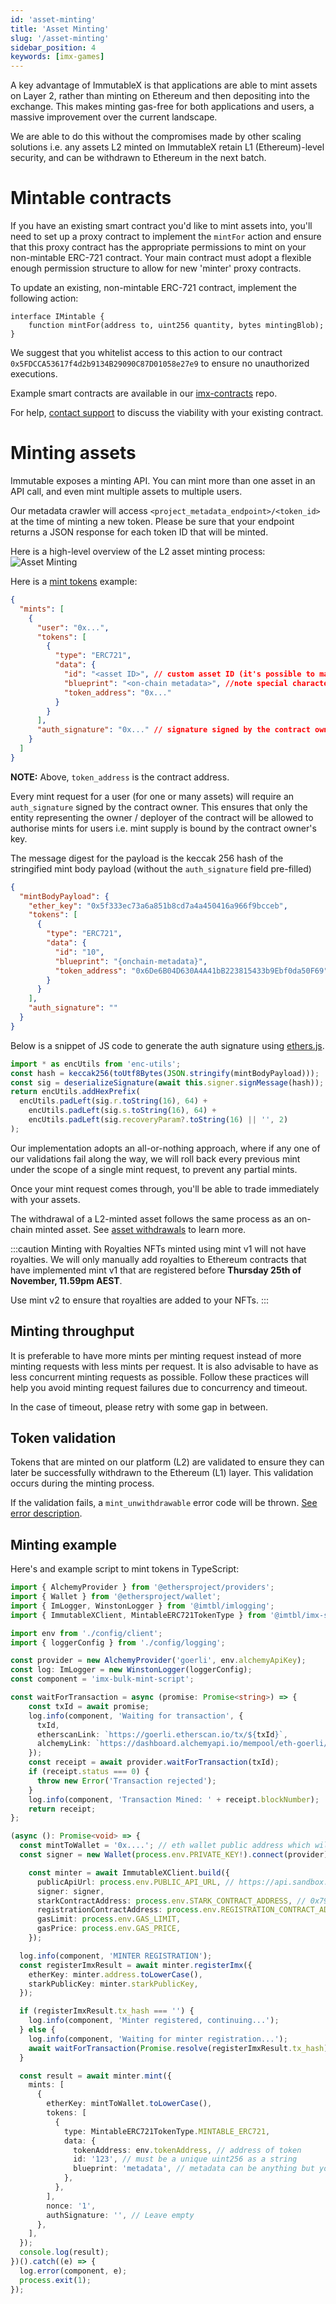 ```yaml
---
id: 'asset-minting'
title: 'Asset Minting'
slug: '/asset-minting'
sidebar_position: 4
keywords: [imx-games]
---
```


A key advantage of ImmutableX is that applications are able to mint assets on Layer 2, rather than minting on Ethereum and then depositing into the exchange. This makes minting gas-free for both applications and users, a massive improvement over the current landscape.

We are able to do this without the compromises made by other scaling solutions i.e. any assets L2 minted on ImmutableX retain L1 (Ethereum)-level security, and can be withdrawn to Ethereum in the next batch.

# Mintable contracts

If you have an existing smart contract you'd like to mint assets into, you'll need to set up a proxy contract to implement the `mintFor` action and ensure that this proxy contract has the appropriate permissions to mint on your non-mintable ERC-721 contract. Your main contract must adopt a flexible enough permission structure to allow for new 'minter' proxy contracts.

To update an existing, non-mintable ERC-721 contract, implement the following action:

```solidity
interface IMintable {
    function mintFor(address to, uint256 quantity, bytes mintingBlob);
}
```

We suggest that you whitelist access to this action to our contract `0x5FDCCA53617f4d2b9134B29090C87D01058e27e9` to ensure no unauthorized executions.

Example smart contracts are available in our [imx-contracts](https://github.com/immutable/imx-contracts) repo.

For help, [contact support](https://support.immutable.com) to discuss the viability with your existing contract.

# Minting assets

Immutable exposes a minting API. You can mint more than one asset in an API call, and even mint multiple assets to multiple users.

Our metadata crawler will access `<project_metadata_endpoint>/<token_id>` at the time of minting a new token. Please be sure that your endpoint returns a JSON response for each token ID that will be minted.

Here is a high-level overview of the L2 asset minting process:
![Asset Minting](/img/AssetMinting.png)

Here is a [mint tokens](/reference#/operations/mintTokens) example:

```json
{
  "mints": [
    {
      "user": "0x...",
      "tokens": [
        {
          "type": "ERC721",
          "data": {
            "id": "<asset ID>", // custom asset ID (it's possible to make this the ERC-721 token ID depending on the mintable contract implementation)
            "blueprint": "<on-chain metadata>", //note special characters like '<' or '>' cannot be part of the blueprint
            "token_address": "0x..."
          }
        }
      ],
      "auth_signature": "0x..." // signature signed by the contract owner
    }
  ]
}
```

**NOTE:** Above, `token_address` is the contract address.

Every mint request for a user (for one or many assets) will require an `auth_signature` signed by the contract owner. This ensures that only the entity representing the owner / deployer of the contract will be allowed to authorise mints for users i.e. mint supply is bound by the contract owner's key.

The message digest for the payload is the keccak 256 hash of the stringified mint body payload (without the `auth_signature` field pre-filled)

```json
{
  "mintBodyPayload": {
    "ether_key": "0x5f333ec73a6a851b8cd7a4a450416a966f9bcceb",
    "tokens": [
      {
        "type": "ERC721",
        "data": {
          "id": "10",
          "blueprint": "{onchain-metadata}",
          "token_address": "0x6De6B04D630A4A41bB223815433b9Ebf0da50F69"
        }
      }
    ],
    "auth_signature": ""
  }
}
```

Below is a snippet of JS code to generate the auth signature using [ethers.js](https://docs.ethers.io/v5/).

```typescript
import * as encUtils from 'enc-utils';
const hash = keccak256(toUtf8Bytes(JSON.stringify(mintBodyPayload)));
const sig = deserializeSignature(await this.signer.signMessage(hash));
return encUtils.addHexPrefix(
  encUtils.padLeft(sig.r.toString(16), 64) +
    encUtils.padLeft(sig.s.toString(16), 64) +
    encUtils.padLeft(sig.recoveryParam?.toString(16) || '', 2)
);
```

Our implementation adopts an all-or-nothing approach, where if any one of our validations fail along the way, we will roll back every previous mint under the scope of a single mint request, to prevent any partial mints.

Once your mint request comes through, you'll be able to trade immediately with your assets.

The withdrawal of a L2-minted asset follows the same process as an on-chain minted asset. See [asset withdrawals](./asset-withdrawals.md) to learn more.

:::caution Minting with Royalties
NFTs minted using mint v1 will not have royalties. We will only manually add royalties to Ethereum contracts that have implemented mint v1 that are registered before **Thursday 25th of November, 11.59pm AEST**.

Use mint v2 to ensure that royalties are added to your NFTs.
:::

## Minting throughput

It is preferable to have more mints per minting request instead of more minting requests with less mints per request. It is also advisable to have as less concurrent minting requests as possible. Follow these practices will help you avoid minting request failures due to concurrency and timeout.

In the case of timeout, please retry with some gap in between.

## Token validation

Tokens that are minted on our platform (L2) are validated to ensure they can later be successfully withdrawn to the Ethereum (L1) layer. This validation occurs during the minting process.

If the validation fails, a `mint_unwithdrawable` error code will be thrown. [See error description](../../troubleshooting/error-codes.md#mint_unwithdrawable).

## Minting example

Here's and example script to mint tokens in TypeScript:

```typescript
import { AlchemyProvider } from '@ethersproject/providers';
import { Wallet } from '@ethersproject/wallet';
import { ImLogger, WinstonLogger } from '@imtbl/imlogging';
import { ImmutableXClient, MintableERC721TokenType } from '@imtbl/imx-sdk';

import env from './config/client';
import { loggerConfig } from './config/logging';

const provider = new AlchemyProvider('goerli', env.alchemyApiKey);
const log: ImLogger = new WinstonLogger(loggerConfig);
const component = 'imx-bulk-mint-script';

const waitForTransaction = async (promise: Promise<string>) => {
    const txId = await promise;
    log.info(component, 'Waiting for transaction', {
      txId,
      etherscanLink: `https://goerli.etherscan.io/tx/${txId}`,
      alchemyLink: `https://dashboard.alchemyapi.io/mempool/eth-goerli/tx/${txId}`,
    });
    const receipt = await provider.waitForTransaction(txId);
    if (receipt.status === 0) {
      throw new Error('Transaction rejected');
    }
    log.info(component, 'Transaction Mined: ' + receipt.blockNumber);
    return receipt;
};

(async (): Promise<void> => {
  const mintToWallet = '0x....'; // eth wallet public address which will receive the token
  const signer = new Wallet(process.env.PRIVATE_KEY!).connect(provider);

    const minter = await ImmutableXClient.build({
      publicApiUrl: process.env.PUBLIC_API_URL, // https://api.sandbox.x.immutable.com/v1 for goerli, https://api.x.immutable.com/v1 for mainnet
      signer: signer,
      starkContractAddress: process.env.STARK_CONTRACT_ADDRESS, // 0x7917eDb51ecD6CdB3F9854c3cc593F33de10c623 for goerli, 0x5FDCCA53617f4d2b9134B29090C87D01058e27e9 for mainnet
      registrationContractAddress: process.env.REGISTRATION_CONTRACT_ADDRESS, // 0x1C97Ada273C9A52253f463042f29117090Cd7D83 for goerli, 0x72a06bf2a1CE5e39cBA06c0CAb824960B587d64c for mainnet
      gasLimit: process.env.GAS_LIMIT,
      gasPrice: process.env.GAS_PRICE,
    });

  log.info(component, 'MINTER REGISTRATION');
  const registerImxResult = await minter.registerImx({
    etherKey: minter.address.toLowerCase(),
    starkPublicKey: minter.starkPublicKey,
  });

  if (registerImxResult.tx_hash === '') {
    log.info(component, 'Minter registered, continuing...');
  } else {
    log.info(component, 'Waiting for minter registration...');
    await waitForTransaction(Promise.resolve(registerImxResult.tx_hash));
  }

  const result = await minter.mint({
    mints: [
      {
        etherKey: mintToWallet.toLowerCase(),
        tokens: [
          {
            type: MintableERC721TokenType.MINTABLE_ERC721,
            data: {
              tokenAddress: env.tokenAddress, // address of token
              id: '123', // must be a unique uint256 as a string
              blueprint: 'metadata', // metadata can be anything but your L1 contract must parse it on withdrawal from the blueprint format '{tokenId}:{metadata}'
            },
          },
        ],
        nonce: '1',
        authSignature: '', // Leave empty
      },
    ],
  });
  console.log(result);
})().catch((e) => {
  log.error(component, e);
  process.exit(1);
});
```
